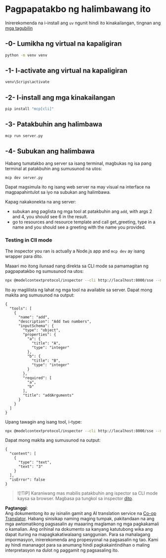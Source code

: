 <!--
CO_OP_TRANSLATOR_METADATA:
{
  "original_hash": "d700e180ce74b2675ce51a567a36c9e4",
  "translation_date": "2025-05-17T12:04:57+00:00",
  "source_file": "03-GettingStarted/05-sse-server/solution/python/README.md",
  "language_code": "tl"
}
-->
# Pagpapatakbo ng halimbawang ito

Inirerekomenda na i-install ang `uv` ngunit hindi ito kinakailangan, tingnan ang [mga tagubilin](https://docs.astral.sh/uv/#highlights)

## -0- Lumikha ng virtual na kapaligiran

```bash
python -m venv venv
```

## -1- I-activate ang virtual na kapaligiran

```bash
venv\Scrips\activate
```

## -2- I-install ang mga kinakailangan

```bash
pip install "mcp[cli]"
```

## -3- Patakbuhin ang halimbawa

```bash
mcp run server.py
```

## -4- Subukan ang halimbawa

Habang tumatakbo ang server sa isang terminal, magbukas ng isa pang terminal at patakbuhin ang sumusunod na utos:

```bash
mcp dev server.py
```

Dapat magsimula ito ng isang web server na may visual na interface na magpapahintulot sa iyo na subukan ang halimbawa.

Kapag nakakonekta na ang server:

- subukan ang paglista ng mga tool at patakbuhin ang `add`, with args 2 and 4, you should see 6 in the result.
- go to resources and resource template and call get_greeting, type in a name and you should see a greeting with the name you provided.

### Testing in ClI mode

The inspector you ran is actually a Node.js app and `mcp dev` ay isang wrapper para dito.

Maaari mo itong ilunsad nang direkta sa CLI mode sa pamamagitan ng pagpapatakbo ng sumusunod na utos:

```bash
npx @modelcontextprotocol/inspector --cli http://localhost:8000/sse --method tools/list
```

Ito ay maglilista ng lahat ng mga tool na available sa server. Dapat mong makita ang sumusunod na output:

```text
{
  "tools": [
    {
      "name": "add",
      "description": "Add two numbers",
      "inputSchema": {
        "type": "object",
        "properties": {
          "a": {
            "title": "A",
            "type": "integer"
          },
          "b": {
            "title": "B",
            "type": "integer"
          }
        },
        "required": [
          "a",
          "b"
        ],
        "title": "addArguments"
      }
    }
  ]
}
```

Upang tawagin ang isang tool, i-type:

```bash
npx @modelcontextprotocol/inspector --cli http://localhost:8000/sse --method tools/call --tool-name add --tool-arg a=1 --tool-arg b=2
```

Dapat mong makita ang sumusunod na output:

```text
{
  "content": [
    {
      "type": "text",
      "text": "3"
    }
  ],
  "isError": false
}
```

> ![!TIP]
> Karaniwang mas mabilis patakbuhin ang ispector sa CLI mode kaysa sa browser.
> Magbasa pa tungkol sa inspector [dito](https://github.com/modelcontextprotocol/inspector).

**Pagtanggi**:  
Ang dokumentong ito ay isinalin gamit ang AI translation service na [Co-op Translator](https://github.com/Azure/co-op-translator). Habang sinisikap naming maging tumpak, pakitandaan na ang mga awtomatikong pagsasalin ay maaaring maglaman ng mga pagkakamali o kamalian. Ang orihinal na dokumento sa kanyang katutubong wika ang dapat ituring na mapagkakatiwalaang sanggunian. Para sa mahalagang impormasyon, inirerekomenda ang propesyonal na pagsasalin ng tao. Kami ay hindi mananagot para sa anumang hindi pagkakaintindihan o maling interpretasyon na dulot ng paggamit ng pagsasaling ito.